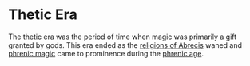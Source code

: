 # Thetic Era

The thetic era was the period of time when magic was primarily a gift granted by gods. This era ended as the [religions of Abrecis](../../organizations/religions/introduction.md) waned and [phrenic magic](../../magic.md#phrenic) came to prominence during the [phrenic age](phrenic.md).